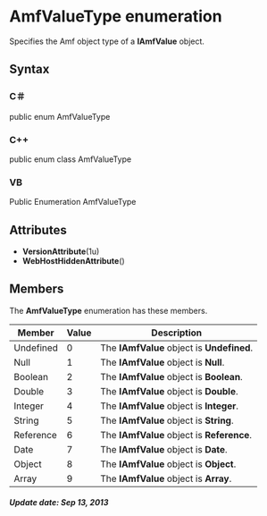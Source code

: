 # AmfValueType enumeration
Specifies the Amf object type of a **IAmfValue** object.

## Syntax

### C＃
public enum AmfValueType

### C++
public enum class AmfValueType

### VB
Public Enumeration AmfValueType

## Attributes

- **VersionAttribute**(1u)
- **WebHostHiddenAttribute**()

## Members
The **AmfValueType** enumeration has these members.

Member   |Value|Description
---------|-----|-----------
Undefined|0    |The **IAmfValue** object is **Undefined**.
Null     |1    |The **IAmfValue** object is **Null**.
Boolean  |2    |The **IAmfValue** object is **Boolean**.
Double   |3    |The **IAmfValue** object is **Double**.
Integer  |4    |The **IAmfValue** object is **Integer**.
String   |5    |The **IAmfValue** object is **String**.
Reference|6    |The **IAmfValue** object is **Reference**.
Date     |7    |The **IAmfValue** object is **Date**.
Object   |8    |The **IAmfValue** object is **Object**.
Array    |9    |The **IAmfValue** object is **Array**.

##### Update date: Sep 13, 2013
